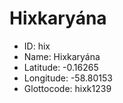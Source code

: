 # Hixkaryána

* ID: hix 
* Name: Hixkaryána 
* Latitude: -0.16265 
* Longitude: -58.80153 
* Glottocode: hixk1239